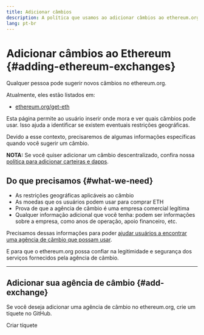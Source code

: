 ```yaml
---
title: Adicionar câmbios
description: A política que usamos ao adicionar câmbios ao ethereum.org
lang: pt-br
---
```


# Adicionar câmbios ao Ethereum {#adding-ethereum-exchanges}

Qualquer pessoa pode sugerir novos câmbios no ethereum.org.

Atualmente, eles estão listados em:

- [ethereum.org/get-eth](/get-eth/)

Esta página permite ao usuário inserir onde mora e ver quais câmbios pode usar. Isso ajuda a identificar se existem eventuais restrições geográficas.

Devido a esse contexto, precisaremos de algumas informações específicas quando você sugerir um câmbio.

**NOTA:** Se você quiser adicionar um câmbio descentralizado, confira nossa [política para adicionar carteiras e dapps](/contributing/adding-products/).

## Do que precisamos {#what-we-need}

- As restrições geográficas aplicáveis ao câmbio
- As moedas que os usuários podem usar para comprar ETH
- Prova de que a agência de câmbio é uma empresa comercial legítima
- Qualquer informação adicional que você tenha: podem ser informações sobre a empresa, como anos de operação, apoio financeiro, etc.

Precisamos dessas informações para poder [ajudar usuários a encontrar uma agência de câmbio que possam usar](/get-eth/#country-picker).

E para que o ethereum.org possa confiar na legitimidade e segurança dos serviços fornecidos pela agência de câmbio.

---

## Adicionar sua agência de câmbio {#add-exchange}

Se você deseja adicionar uma agência de câmbio no ethereum.org, crie um tíquete no GitHub.

<ButtonLink to="https://github.com/ethereum/ethereum-org-website/issues/new?assignees=&labels=content+%3Afountain_pen%3A&template=suggest_exchange.yaml">
  Criar tíquete
</ButtonLink>
